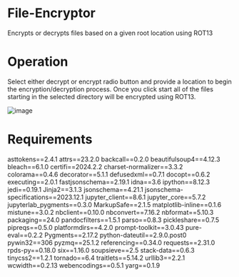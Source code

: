 # File-Encryptor
Encrypts or decrypts files based on a given root location using ROT13

# Operation
Select either decrypt or encrypt radio button and provide a location to begin the encryption/decryption process. Once you click start all of the files starting in the selected directory will be encrypted using ROT13. 

![image](https://github.com/Francesco-Calabrese/File-Encryptor/assets/96243400/58fa657f-a555-4dfb-8e9b-cf60da1ff28a)



# Requirements
asttokens==2.4.1
attrs==23.2.0
backcall==0.2.0
beautifulsoup4==4.12.3
bleach==6.1.0
certifi==2024.2.2
charset-normalizer==3.3.2
colorama==0.4.6
decorator==5.1.1
defusedxml==0.7.1
docopt==0.6.2
executing==2.0.1
fastjsonschema==2.19.1
idna==3.6
ipython==8.12.3
jedi==0.19.1
Jinja2==3.1.3
jsonschema==4.21.1
jsonschema-specifications==2023.12.1
jupyter_client==8.6.1
jupyter_core==5.7.2
jupyterlab_pygments==0.3.0
MarkupSafe==2.1.5
matplotlib-inline==0.1.6
mistune==3.0.2
nbclient==0.10.0
nbconvert==7.16.2
nbformat==5.10.3
packaging==24.0
pandocfilters==1.5.1
parso==0.8.3
pickleshare==0.7.5
pipreqs==0.5.0
platformdirs==4.2.0
prompt-toolkit==3.0.43
pure-eval==0.2.2
Pygments==2.17.2
python-dateutil==2.9.0.post0
pywin32==306
pyzmq==25.1.2
referencing==0.34.0
requests==2.31.0
rpds-py==0.18.0
six==1.16.0
soupsieve==2.5
stack-data==0.6.3
tinycss2==1.2.1
tornado==6.4
traitlets==5.14.2
urllib3==2.2.1
wcwidth==0.2.13
webencodings==0.5.1
yarg==0.1.9
